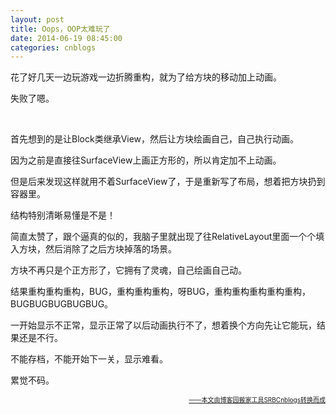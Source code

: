 ```yaml
---
layout: post
title: Oops，OOP太难玩了
date: 2014-06-19 08:45:00
categories: cnblogs
---
```


<p>花了好几天一边玩游戏一边折腾重构，就为了给方块的移动加上动画。</p>
<p>失败了嗯。</p>
<p>&nbsp;</p>
<p>首先想到的是让Block类继承View，然后让方块绘画自己，自己执行动画。</p>
<p>因为之前是直接往SurfaceView上画正方形的，所以肯定加不上动画。</p>
<p>但是后来发现这样就用不着SurfaceView了，于是重新写了布局，想着把方块扔到容器里。</p>
<p>结构特别清晰易懂是不是！</p>
<p>简直太赞了，跟个逼真的似的，我脑子里就出现了往RelativeLayout里面一个个填入方块，然后消除了之后方块掉落的场景。</p>
<p>方块不再只是个正方形了，它拥有了灵魂，自己绘画自己动。</p>
<p>结果重构重构重构，BUG，重构重构重构，呀BUG，重构重构重构重构重构，BUGBUGBUGBUGBUG。</p>
<p>一开始显示不正常，显示正常了以后动画执行不了，想着换个方向先让它能玩，结果还是不行。</p>
<p>不能存档，不能开始下一关，显示难看。</p>
<p>累觉不码。</p>

<div align=right><a href="https://github.com/mlxy"><font size=1>——本文由博客园搬家工具SRBCnblogs转换而成</font></a></div>